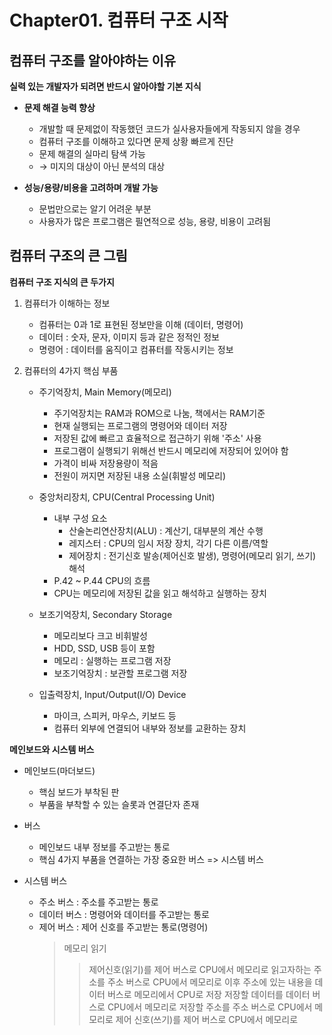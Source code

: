 # Chapter01. 컴퓨터 구조 시작


## 컴퓨터 구조를 알아야하는 이유
  <b>실력 있는 개발자가 되려면 반드시 알아야할 기본 지식</b>

* <b>문제 해결 능력 향상</b>
  * 개발할 때 문제없이 작동했던 코드가 실사용자들에게 작동되지 않을 경우
  * 컴퓨터 구조를 이해하고 있다면 문제 상황 빠르게 진단
  * 문제 해결의 실마리 탐색 가능
  * &rarr; 미지의 대상이 아닌 분석의 대상

    
* <b>성능/용량/비용을 고려하며 개발 가능</b>
  * 문법만으로는 알기 어려운 부분
  * 사용자가 많은 프로그램은 필연적으로 성능, 용량, 비용이 고려됨


## 컴퓨터 구조의 큰 그림
  <b>컴퓨터 구조 지식의 큰 두가지</b>

  1. 컴퓨터가 이해하는 정보
     * 컴퓨터는 0과 1로 표현된 정보만을 이해 (데이터, 명령어)
     * 데이터 : 숫자, 문자, 이미지 등과 같은 정적인 정보
     * 명령어 : 데이터를 움직이고 컴퓨터를 작동시키는 정보

     
  2. 컴퓨터의 4가지 핵심 부품
     * 주기억장치, Main Memory(메모리)
       * 주기억장치는 RAM과 ROM으로 나눔, 책에서는 RAM기준
       * 현재 실행되는 프로그램의 명령어와 데이터 저장
       * 저장된 값에 빠르고 효율적으로 접근하기 위해 '주소' 사용
       * 프로그램이 실행되기 위해선 반드시 메모리에 저장되어 있어야 함
       * 가격이 비싸 저장용량이 적음
       * 전원이 꺼지면 저장된 내용 소실(휘발성 메모리)

     * 중앙처리장치, CPU(Central Processing Unit)
       * 내부 구성 요소
         * 산술논리연산장치(ALU) : 계산기, 대부분의 계산 수행
         * 레지스터 : CPU의 임시 저장 장치, 각기 다른 이름/역할
         * 제어장치 : 전기신호 발송(제어신호 발생), 명령어(메모리 읽기, 쓰기) 해석
        * P.42 ~ P.44 CPU의 흐름
        * CPU는 메모리에 저장된 값을 읽고 해석하고 실행하는 장치

      * 보조기억장치, Secondary Storage
        * 메모리보다 크고 비휘발성
        * HDD, SSD, USB 등이 포함
        * 메모리 : 실행하는 프로그램 저장
        * 보조기억장치 : 보관할 프로그램 저장

      * 입출력장치, Input/Output(I/O) Device
        * 마이크, 스피커, 마우스, 키보드 등
        * 컴퓨터 외부에 연결되어 내부와 정보를 교환하는 장치

<b>메인보드와 시스템 버스</b>
* 메인보드(마더보드)
  * 핵심 보드가 부착된 판
  * 부품을 부착할 수 있는 슬롯과 연결단자 존재
  
* 버스
  * 메인보드 내부 정보를 주고받는 통로
  * 핵심 4가지 부품을 연결하는 가장 중요한 버스 => 시스템 버스
    
* 시스템 버스
  * 주소 버스 : 주소를 주고받는 통로
  * 데이터 버스 : 명령어와 데이터를 주고받는 통로
  * 제어 버스 : 제어 신호를 주고받는 통로(명령어)
    > 메모리 읽기
    >   > 제어신호(읽기)를 제어 버스로 CPU에서 메모리로
    >   > 읽고자하는 주소를 주소 버스로 CPU에서 메모리로
    >   > 이후 주소에 있는 내용을 데이터 버스로 메모리에서 CPU로
    > 저장
    >   > 저장할 데이터를 데이터 버스로 CPU에서 메모리로
    >   > 저장할 주소를 주소 버스로 CPU에서 메모리로
    >   > 제어 신호(쓰기)를 제어 버스로 CPU에서 메모리로

